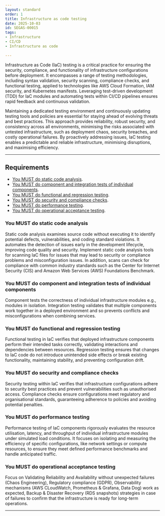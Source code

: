 ```yaml
---
layout: standard
order: 1
title: Infrastructure as code testing
date: 2025-10-03
id: SEGAS-00015
tags:
- Infrastructure
- CI/CD
- Infrastructure as code
  
---
```


Infrastructure as Code (IaC) testing is a critical practice for ensuring the security, compliance, and functionality of infrastructure configurations before deployment. It encompasses a range of testing methodologies, including syntax validation, security scanning, compliance checks, and functional testing, applied to technologies like AWS Cloud Formation, IAM security, and Kubernetes manifests. Leveraging test-driven development (TDD) for IaC modules and automating tests within CI/CD pipelines ensures rapid feedback and continuous validation.

Maintaining a dedicated testing environment and continuously updating testing tools and policies are essential for staying ahead of evolving threats and best practices. This approach provides reliability, robust security, and consistency across all environments, minimising the risks associated with untested infrastructure, such as deployment chaos, security breaches, and costly operational failures. By proactively addressing issues, IaC testing enables a predictable and reliable infrastructure, minimising disruptions, and maximising efficiency.

---

## Requirements

- [You MUST do static code analysis](#You-MUST-do-static-code-analysis).
- [You MUST do component and integration tests of individual components](#You-MUST-do-component-and-integration-tests-of-individual-components).
- [You MUST do functional and regression testing](#You-MUST-do-functional-and-regression-testing).
- [You MUST do security and compliance checks](#You-MUST-do-security-and-compliance-checks).
- [You MUST do performance testing](#You-MUST-do-performance-testing).
- [You MUST do operational acceptance testing](#You-MUST-do-operational-acceptance-testing).

### You MUST do static code analysis

Static code analysis examines source code without executing it to identify potential defects, vulnerabilities, and coding standard violations. It automates the detection of issues early in the development lifecycle, improving code quality and security. Implement static code analysis tools for scanning IaC files for issues that may lead to security or compliance problems and misconfiguration issues. In addition, scans can check for compliance with common industry standards such as the Center for Internet Security (CIS) and Amazon Web Services (AWS) Foundations Benchmark.

### You MUST do component and integration tests of individual components 

Component tests the correctness of individual infrastructure modules e.g., modules in isolation. Integration testing validates that multiple components work together in a deployed environment and so prevents conflicts and misconfigurations when combining services.
 
### You MUST do functional and regression testing

Functional testing in IaC verifies that deployed infrastructure components perform their intended tasks correctly, validating interactions and dependencies between resources. Regression testing ensures that changes to IaC code do not introduce unintended side effects or break existing functionality, maintaining stability, and preventing configuration drift.

### You MUST do security and compliance checks

Security testing within IaC verifies that infrastructure configurations adhere to security best practices and prevent vulnerabilities such as unauthorised access. Compliance checks ensure configurations meet regulatory and organisational standards, guaranteeing adherence to policies and avoiding potential penalties.

### You MUST do performance testing

Performance testing of IaC components rigorously evaluates the resource utilisation, latency, and throughput of individual infrastructure modules under simulated load conditions. It focuses on isolating and measuring the efficiency of specific configurations, like network settings or compute resources, to ensure they meet defined performance benchmarks and handle anticipated traffic.

### You MUST do operational acceptance testing

Focus on Validating Reliability and Availability without unexpected failures (Chaos Engineering), Regulatory compliance (GDPR), Observability mechanisms (AWS CLoudWatch, Prometheus & Grafana, Data Dog) work as expected, Backup & Disaster Recovery (RDS snapshots) strategies in case of failures to confirm that the infrastructure is ready for long-term operations. 

---
